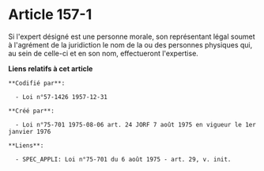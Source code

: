 # Article 157-1

Si l'expert désigné est une personne morale, son représentant légal soumet à l'agrément de la juridiction le nom de la ou des
personnes physiques qui, au sein de celle-ci et en son nom, effectueront l'expertise.

**Liens relatifs à cet article**

	**Codifié par**:

	  - Loi n°57-1426 1957-12-31

	**Créé par**:

	  - Loi n°75-701 1975-08-06 art. 24 JORF 7 août 1975 en vigueur le 1er janvier 1976

	**Liens**:

	  - SPEC_APPLI: Loi n°75-701 du 6 août 1975 - art. 29, v. init.
